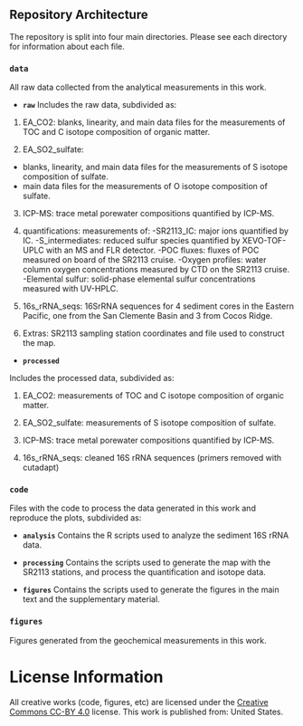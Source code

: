 ## Repository Architecture

The repository is split into four main directories. Please see each directory for information about each file.

### **`data`**
 All raw data collected from the analytical measurements in this work. 
 
 * **`raw`** 
 Includes the raw data, subdivided as:
 
 1. EA_CO2: blanks, linearity, and main data files for the measurements of TOC and C isotope composition of organic matter.
 
 2. EA_SO2_sulfate: 
 
 - blanks, linearity, and main data files for the measurements of S isotope composition of sulfate.
 - main data files for the measurements of O isotope composition of sulfate.
 
 3. ICP-MS: trace metal porewater compositions quantified by ICP-MS.
 
 4. quantifications: measurements of:
 -SR2113_IC: major ions quantified by IC.
 -S_intermediates: reduced sulfur species quantified by XEVO-TOF-UPLC with an MS and FLR detector.
 -POC fluxes: fluxes of POC measured on board of the SR2113 cruise.
  -Oxygen profiles: water column oxygen concentrations measured by CTD on the SR2113 cruise.
 -Elemental sulfur: solid-phase elemental sulfur concentrations measured with UV-HPLC.

 5. 16s_rRNA_seqs: 16SrRNA sequences for 4 sediment cores in the Eastern Pacific, one from the San Clemente Basin and 3 from Cocos Ridge.

 6. Extras: SR2113 sampling station coordinates and file used to construct the map.
 
* **`processed`** 

Includes the processed data, subdivided as:
 
 1. EA_CO2: measurements of TOC and C isotope composition of organic matter.
 
 2. EA_SO2_sulfate: measurements of S isotope composition of sulfate.

 3. ICP-MS: trace metal porewater compositions quantified by ICP-MS.

 4. 16s_rRNA_seqs: cleaned 16S rRNA sequences (primers removed with cutadapt)
 
### **`code`**
Files with the code to process the data generated in this work and reproduce the plots, subdivided as:

* **`analysis`**
Contains the R scripts used to analyze the sediment 16S rRNA data.

* **`processing`**
Contains the scripts used to generate the map with the SR2113 stations, and process the quantification and isotope data.

* **`figures`**
Contains the scripts used to generate the figures in the main text and the supplementary material.

### **`figures`**
Figures generated from the geochemical measurements in this work.

 

# License Information

All creative works (code, figures, etc) are licensed under the [Creative
Commons CC-BY 4.0](https://creativecommons.org/licenses/by/4.0/) license. This work is published from: United States.
